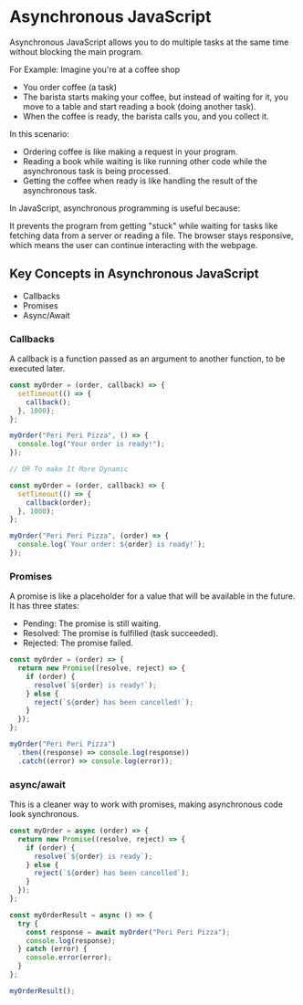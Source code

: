 # Asynchronous JavaScript

Asynchronous JavaScript allows you to do multiple tasks at the same time without blocking the main program.

For Example: Imagine you're at a coffee shop

- You order coffee (a task)
- The barista starts making your coffee, but instead of waiting for it, you move to a table and start reading a book (doing another task).
- When the coffee is ready, the barista calls you, and you collect it.

In this scenario:

- Ordering coffee is like making a request in your program.
- Reading a book while waiting is like running other code while the asynchronous task is being processed.
- Getting the coffee when ready is like handling the result of the asynchronous task.

In JavaScript, asynchronous programming is useful because:

It prevents the program from getting "stuck" while waiting for tasks like fetching data from a server or reading a file.
The browser stays responsive, which means the user can continue interacting with the webpage.

## Key Concepts in Asynchronous JavaScript

- Callbacks
- Promises
- Async/Await

### Callbacks

A callback is a function passed as an argument to another function, to be executed later.

```js
const myOrder = (order, callback) => {
  setTimeout(() => {
    callback();
  }, 1000);
};

myOrder("Peri Peri Pizza", () => {
  console.log("Your order is ready!");
});

// OR To make It More Dynamic

const myOrder = (order, callback) => {
  setTimeout(() => {
    callback(order);
  }, 1000);
};

myOrder("Peri Peri Pizza", (order) => {
  console.log(`Your order: ${order} is ready!`);
});
```

### Promises

A promise is like a placeholder for a value that will be available in the future. It has three states:

- Pending: The promise is still waiting.
- Resolved: The promise is fulfilled (task succeeded).
- Rejected: The promise failed.

```js
const myOrder = (order) => {
  return new Promise((resolve, reject) => {
    if (order) {
      resolve(`${order} is ready!`);
    } else {
      reject(`${order} has been cancelled!`);
    }
  });
};

myOrder("Peri Peri Pizza")
  .then((response) => console.log(response))
  .catch((error) => console.log(error));
```

### async/await

This is a cleaner way to work with promises, making asynchronous code look synchronous.

```js
const myOrder = async (order) => {
  return new Promise((resolve, reject) => {
    if (order) {
      resolve(`${order} is ready`);
    } else {
      reject(`${order} has been cancelled`);
    }
  });
};

const myOrderResult = async () => {
  try {
    const response = await myOrder("Peri Peri Pizza");
    console.log(response);
  } catch (error) {
    console.error(error);
  }
};

myOrderResult();
```
